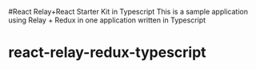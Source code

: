 #React Relay+React Starter Kit in Typescript
This is a sample application using Relay + Redux in one application written in Typescript
# react-relay-redux-typescript
